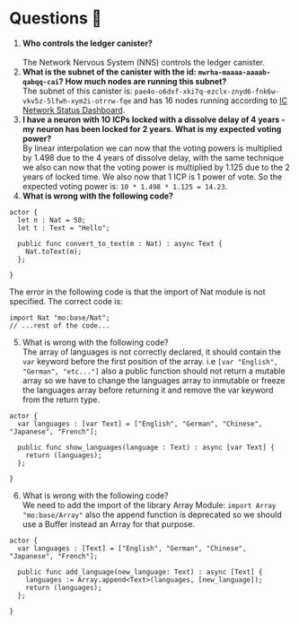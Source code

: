 # Questions 🙋

1. **Who controls the ledger canister?**	
<br>The Network Nervous System (NNS) controls the ledger canister.
2. **What is the subnet of the canister with the id: `mwrha-maaaa-aaaab-qabqq-cai`? How much nodes are running this subnet?**
<br>The subnet of this canister is: `pae4o-o6dxf-xki7q-ezclx-znyd6-fnk6w-vkv5z-5lfwh-xym2i-otrrw-fqe` and has 16 nodes running according to [IC Network Status Dashboard](https://dashboard.internetcomputer.org/subnet/pae4o-o6dxf-xki7q-ezclx-znyd6-fnk6w-vkv5z-5lfwh-xym2i-otrrw-fqe).
3. **I have a neuron with 1O ICPs locked with a dissolve delay of 4 years - my neuron has been locked for 2 years. What is my expected voting power?**
<br>By linear interpolation we can now that the voting powers is multiplied by 1.498 due to the 4 years of dissolve delay, with the same technique we also can now that the voting power is multiplied by 1.125 due to the 2 years of locked time.
We also now that 1 ICP is 1 power of vote. So the expected voting power is: `10 * 1.498 * 1.125 = 14.23`.
4. **What is wrong with the following code?**
```motoko
actor {
  let n : Nat = 50;
  let t : Text = "Hello";

  public func convert_to_text(m : Nat) : async Text {
    Nat.toText(m);
  };
 
}
```
The error in the following code is that the import of Nat module is not specified. The correct code is:
```motoko
import Nat "mo:base/Nat";
// ...rest of the code...
```
5. What is wrong with the following code?
<br>The array of languages is not correctly declared, it should contain the `var` keyword before the first position of the array. i.e `[var "English", "German", "etc..."]` also a public function should not return a mutable array so we have to change the languages array to inmutable or freeze the languages array before returning it and remove the var keyword from the return type.
```
actor {
  var languages : [var Text] = ["English", "German", "Chinese", "Japanese", "French"];

  public func show_languages(language : Text) : async [var Text] {
    return (languages);
  };
 
}
```
6. What is wrong with the following code?
<br>We need to add the import of the library Array Module: `import Array "mo:base/Array"` also the append function is deprecated so we should use a Buffer instead an Array for that purpose.
```
actor {
  var languages : [Text] = ["English", "German", "Chinese", "Japanese", "French"];

  public func add_language(new_language: Text) : async [Text] {
    languages := Array.append<Text>(languages, [new_language]);
    return (languages);
  };
 
}
```